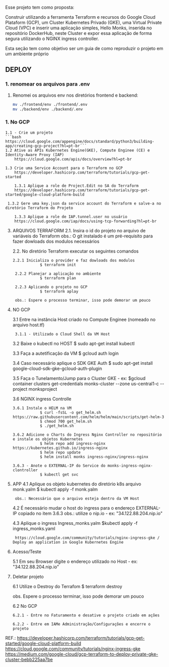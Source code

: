 Esse projeto tem como proposta:
    
Construir utilizando a ferramenta Terraform e recursos do Google Cloud Plataform (GCP), um Cluster Kubernetes Privado (GKE), uma Virtual Private Cloud (VPC) e inserir uma aplicação simples, Hello Monks, inserida no repositório DockerHub, neste Cluster e expor essa aplicação de forma segura utilizando o NGINX ingress controller.

Esta seção tem como objetivo ser um guia de como reproduzir o projeto em um ambiente próprio

## DEPLOY

### 1.  **renomear os arquivos para .env**

1. Renomei os arquivos env nos diretórios frontend e backend:
    ```bash
    mv ./frontend/env ./frontend/.env
    mv ./backend/env ./backend/.env


### 1. No GCP
    1.1 - Crie um projeto 
    ```bash
    https://cloud.google.com/appengine/docs/standard/python3/building-app/creating-gcp-project?hl=pt-br´´´
    1.2 Ative as APIs Kubernetes Engine(GKE), Compute Enginee (CE) e Identity-Aware Proxy (IAP)
        https://cloud.google.com/apis/docs/overview?hl=pt-br

    1.3 Crie uma Service Account para o Terraform no GCP 
        https://developer.hashicorp.com/terraform/tutorials/gcp-get-started 

        1.3.1 Aplique a role de Project.Edit no SA do Terraform 
        https://developer.hashicorp.com/terraform/tutorials/gcp-get-started/google-cloud-platform-build

     1.3.2 Gere uma key.json da service account do Terraform e salve-a no diretório Terraform do Projeto

        1.3.3 Aplique a role de IAP.tunnel.user no usuário 
        https://cloud.google.com/iap/docs/using-tcp-forwarding?hl=pt-br
    
3. ARQUIVOS TERRAFORM
    2.1. Insira o id do projeto no arquivo de variáveis do Terraform
        obs.: O git instalado é um pré-requisito para fazer dowloads dos modulos necessários
   
    2.2. No diretório Terraform executar os seguintes comandos

       2.2.1 Inicializa o provider e faz dowloads dos modulos
                   $ terraform init

        2.2.2 Planejar a aplicação no ambiente
                   $ terraform plan

        2.2.3 Aplicando o projeto no GCP
                   $ terraform aplay

        obs.: Espere o processo terminar, isso pode demorar um pouco

5. NO GCP

   3.1 Entre na instância Host criado no Compute Enginee (nomeado no arquivo host.tf)

        3.1.1 - Utilizado o Cloud Shell da VM Host

   3.2 Baixe o kubectl no HOST
               $ sudo apt-get install kubectl

    3.3 Faça a autetificação da VM
               $ gcloud auth login

   3.4 Caso necessário aplique o SDK GKE Auth
                $ sudo apt-get install google-cloud-sdk-gke-gcloud-auth-plugin

   3.5 Faça o Tunelamento/Jump para o Cluster GKE -
       ex:         $gcloud container clusters get-credentials monks-cluster --zone us-central1-c --project monksproject

   3.6 NGINX ingress Controlle

       3.6.1 Instale o HELM na VM
                   $ curl -fsSL -o get_helm.sh https://raw.githubusercontent.com/helm/helm/main/scripts/get-helm-3
                   $ chmod 700 get_helm.sh
                   $ ./get_helm.sh

       3.6.2 Adicione o Charts do Ingress Nginx Controller no repositório e instale os objetos Kubernetes 
                   $ helm repo add ingress-nginx https://kubernetes.github.io/ingress-nginx
                   $ helm repo update
                   $ helm install monks ingress-nginx/ingress-nginx
            
       3.6.3 - Anote o EXTERNAL-IP do Service do monks-ingress-nginx-clontroller  
                   $ kubectl get svc
   
7. APP
   4.1 Aplique os objeto kubernetes do diretório k8s arquivo monk.yalm
                   $ kubectl apply -f monk.yalm

        obs.: Necessário que o arquivo esteja dentro da VM Host
    
   4.2 É necessário mudar o host do ingress para o endereço EXTERNAL-IP copiado no  item 3.6.3
       obs.: utilize o nip.io - ex: "34.122.88.204.nip.io"

   4.3 Aplique o ingress Ingress_monks.yalm
           $kubectl apply -f ingress_monks.yaml

        https://cloud.google.com/community/tutorials/nginx-ingress-gke / Deploy an application in Google Kubernetes Engine

9. Acesso/Teste 

   5.1 Em seu Browser digite o endereço utilizado no Host - ex: "34.122.88.204.nip.io"

11. Deletar projeto

    6.1 Utilize o Destroy do Terrafom 
            $ terraform destroy

    obs. Espere o processo terminar, isso pode demorar um pouco

    6.2 No GCP 

        6.2.1 - Entre no Faturamento e desative o projeto criado em ações

        6.2.2 - Entre em IAMe Administração/Configurações e encerre o projeto


REF.:   https://developer.hashicorp.com/terraform/tutorials/gcp-get-started/google-cloud-platform-build
        https://cloud.google.com/community/tutorials/nginx-ingress-gke
        https://medium.com/google-cloud/gcp-terraform-to-deploy-private-gke-cluster-bebb225aa7be
